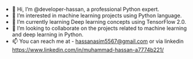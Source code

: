 - 👋 Hi, I’m @developer-hassan, a professional Python expert.
- 👀 I’m interested in machine learning projects using Python language.
- 🌱 I’m currently learning Deep learning concepts using TensorFlow 2.0.
- 💞️ I’m looking to collaborate on the projects related to machine learning and deep learning in Python.
- 📫 You can reach me at - hassanasim5567@gmail.com or via linkedin https://www.linkedin.com/in/muhammad-hassan-a7774b221/

<!---
developer-hassan/developer-hassan is a ✨ special ✨ repository because its `README.md` (this file) appears on your GitHub profile.
You can click the Preview link to take a look at your changes.
--->
